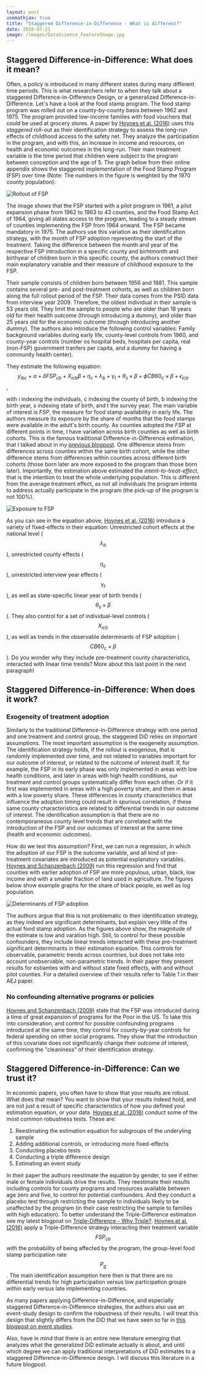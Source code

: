 ```yaml
---
layout: post
usemathjax: true 
title: "Staggered Difference-in-Difference - What is different?"
date: 2020-07-21
image: /images/DataScience_FeatureImage.jpg
---
```


## Staggered Difference-in-Difference: What does it mean?

Often, a policy is introduced in many different states during many different time periods. This is what researchers refer to when they talk about a staggered Difference-in-Difference Design, or a generalized Difference-in-Difference. Let's have a look at the food stamp program. The food stamp program was rolled out on a county-by-county basis between 1962 and 1975. The program provided low-income families with food vouchers that could be used at grocery stores. A paper by [Hoynes et al. (2016)](https://www.aeaweb.org/articles?id=10.1257/aer.20130375) uses this _staggered_ roll-out as their identification strategy to assess the long-run effects of childhood access to the safety net. They analyze the participation in the program, and with this, an increase in income and resources, on health and economic outcomes in the long-run. Their main treatment variable is the time period that children were subject to the program between conception and the age of 5. The graph below from their online appendix shows the staggered implementation of the Food Stamp Program (FSP) over time (Note: The numbers in the figure is weighted by the 1970 county population): 

<img src="/images/Rollout_FSP.PNG" alt="Rollout of FSP" style="max-width:60%;"/>

The image shows that the FSP started with a pilot program in 1961, a pilot expansion phase from 1962 to 1963 to 43 counties, and the Food Stamp Act of 1964, giving all states access to the program, leading to a steady stream of counties implementing the FSP from 1964 onward. The FSP became mandatory in 1975. The authors use this variation as their identification strategy, with the month of FSP adoption representing the start of the treatment. Taking the difference between the month and year of the respective FSP introduction in a specific county and birhtmonth and birthyear of children born in this specific county, the authors construct their main explanatory variable and their measure of childhood exposure to the FSP. 

Their sample consists of children born between 1956 and 1981. This sample contains several pre- and post-treatment cohorts, as well as children born along the full rollout period of the FSP. Their data comes from the PSID data from interview year 2009. Therefore, the oldest individual in their sample is 53 years old. They limit the sample to people who are older than 18 years old for their health outcome (through introducing a dummy), and older than 25 years old for the economic outcome (through introducing another dummy). The authors also introduce the following control variables: Family background variables during early life, county-level controls from 1960, and county-year controls (number os hospital beds, hospitals per capita, real (non-FSP) government tranfers per capita, and a dummy for having a community health center). 

They estimate the following equation: $$y_{ibc} + \alpha + \delta FSP_{cb} + X_{icb}\beta + \eta_c + \lambda_b + \gamma_t + \theta_s \times \beta + \phi CB60_c \times \beta + \epsilon_{icb}$$, 

with i indexing the individuals, c indexing the county of birth, b indexing the birth year, s indexing state of birth, and t the survey year. The main variable of interest is _FSP_, the measure for food stamp availability in early life. The authors measure its exposure by the share of months that the food stamps were available in the adult's birth county. As counties adopted the _FSP_ at different points in time, I have variation across birth counties as well as birth cohorts. This is the famous traditional Difference-in-Difference estimation, that I talked about in my [previous blogpost](https://brittarude.github.io/blog/2020/07/18/britta-rude-revisiting-difference-in-difference). One difference stems from differences across counties within the same birth cohort, while the other difference stems from differences within counties across different birth cohorts (those born later are more exposed to the program than those born later). Importantly, the estimation above estimated the _intent-to-treat-effect_, that is the intention to treat the whole underlying population. This is different from the average treatment effect, as not all individuals the program intents to address actually participate in the program (the pick-up of the program is not 100%). 

<img src="/images/Exposure_FSP_Cohort.PNG" alt="Exposure to FSP" style="max-width:60%;"/>

As you can see in the equation above, [Hoynes et al. (2016)](https://www.aeaweb.org/articles?id=10.1257/aer.20130375) introduce a variety of fixed-effects in their equation: Unrestricted cohort effects at the national level ($$\lambda_b$$), unrestricted county effects ($$\eta_c$$), unrestricted interview year effects ($$\gamma_t$$), as well as state-specific linear year of birth trends ($$\theta_s \times \beta$$). They also control for a set of individual-level controls ($$X_{icb}$$), as well as trends in the observable determinants of FSP adoption ($$CB60_c \times \beta$$). Do you wonder why they include pre-treatment county characteristics, interacted with linear time trends? More about this last point in the next paragraph! 

## Staggered Difference-in-Difference: When does it work? 

### Exogeneity of treatment adoption 

Similarly to the traditional Difference-in-Difference strategy with one period and one treatment and control group, the staggered DiD relies on important assumptions. The most important assumption is the exogeneity assumption. The identification strategy holds, if the rollout is exogenous, that is randomly implemented over time, and not related to variables important for our outcome of interest, or related to the outcome of interest itself. If, for example, the FSP in its early phase was only implemented in areas with low health conditions, and later in areas with high health conditions, our treatment and control groups systematically differ from each other. Or if it first was implemented in areas with a high poverty share, and then in areas with a low poverty share. These differences in county characteristics that influence the adoption timing could result in spurious correlation, if these same county characteristics are related to differential trends in our outcome of interest. The identification assumption is that there are no contemporaneous county level trends that are correlated with the introduction of the FSP and our outcomes of interest at the same time (health and economic outcomes). 

How do we test this assumption? First, we can run a regression, in which the adoption of our FSP is the outcome variable, and all kind of pre-treatment covariates are introduced as potential explanatory variables. [Hoynes and Schanzenbach (2009)](https://www.aeaweb.org/articles?id=10.1257/app.1.4.109) run this regression and find that counties with earlier adoption of FSP are more populous, urban, black, low income and with a smaller fraction of land used in agriculture. The figures below show example graphs for the share of black people, as well as log population. 

<img src="/images/Exogeneity_Assumption_FSP.PNG" alt="Determinants of FSP adoption" style="max-width:60%;"/>

The authors argue that this is not problematic to their identification strategy, as they indeed are significant determinants, but explain very little of the actual food stamp adoption. As the figures above show, the magnitude of the estimate is low and varation high. Still, to control for these possible confounders, they include linear trends interacted with these pre-treatment significant determinants in their estimation equation. This controls for observable, parametric trends across countries, but does not take into account unobservable, non-parametric trends. In their paper they present results for estiamtes with and without state fixed effects, with and without pilot counties. For a detailed overview of their results refer to Table 1 in their AEJ paper. 

### No confounding alternative programs or policies 

[Hoynes and Schanzenbach (2009)](https://www.aeaweb.org/articles?id=10.1257/app.1.4.109) state that the FSP was introduced during a time of great expansion of programs for the Poor in the US. To take this into consideration, and control for possible confounding programs introduced at the same time, they control for county-by-year controls for federal spending on other social programs. They show that the introduction of this covariate does not significantly change their outcome of interest, confirming the "cleaniness" of their identification strategy. 


## Staggered Difference-in-Difference: Can we trust it? 

In economic papers, you often have to show that your results are robust. What does that mean? You want to show that your results indeed hold, and are not just a result of specific characteristics of how you defined your estimation equation, or your data. [Hoynes et al. (2016)](https://www.aeaweb.org/articles?id=10.1257/aer.20130375) conduct some of the most common robustness tests. These are: 

1. Reestimating the estimation equation for subgroups of the underyling sample 
2. Adding additional controls, or introducing more fixed-effects
3. Conducting placebo tests
4. Conducting a triple difference design 
5. Estimating an event study 

In their paper the authors reestimate the equation by gender, to see if either male or female individuals drive the results. They reestimate their results including controls for county programs and resources available between age zero and five, to control for potential confounders. And they conduct a placebo test through restricting the sample to individuals likely to be unaffected by the program (in their case restricting the sample to families with high education). To better understand the Triple-Difference estimation see my latest blogpost on [Triple-Difference - Why Triple?](https://brittarude.github.io/blog/2020/07/20/britta-rude-Triple-difference). [Hoynes et al. (2016)](https://www.aeaweb.org/articles?id=10.1257/aer.20130375) apply a Triple-Difference strategy interacting their treatment variable $$ FSP_{cb}$$ with the probability of being affected by the program, the group-level food stamp participation rate $$ P_g $$. The main identification assumption here then is that there are no differential trends for high participation versus low participation groups within early versus late implementing countries. 

As many papers applying Difference-in-Difference, and especially staggered Difference-in-Difference strategies, the authors also use an event-study design to confirm the robustness of their results. I will treat this design that slightly differs from the DiD that we have seen so far in [this blogpost on event studies](https://brittarude.github.io/blog/2020/07/22/britta-rude-event-study). 

Also, have in mind that there is an entire new literature emerging that analyzes what the generalized DiD estimate actually is about, and until which degree we can apply traditional interpretations of DiD estimates to a staggered Difference-in-Difference design. I will discuss this literature in a future blogpost. 

 







